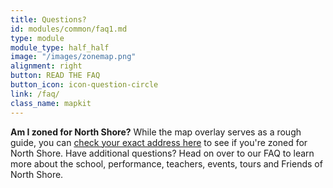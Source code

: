 ```yaml
---
title: Questions?
id: modules/common/faq1.md
type: module
module_type: half_half
image: "/images/zonemap.png"
alignment: right
button: READ THE FAQ
button_icon: icon-question-circle
link: /faq/
class_name: mapkit
---
```

<p><strong>Am I zoned for North Shore?</strong> While the map overlay serves as a rough guide, you can <a href="https://sap.pinellas.k12.fl.us/PubInfo/">check your exact address here</a> to see if you're zoned for North Shore. Have additional questions? Head on over to our FAQ to learn more about the school, performance, teachers, events, tours and Friends of North Shore.</p>